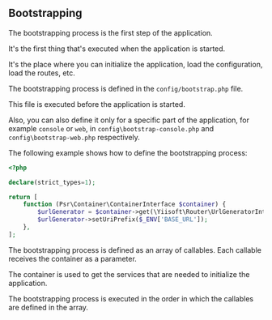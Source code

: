 ## Bootstrapping

The bootstrapping process is the first step of the application.

It's the first thing that's executed when the application is started. 

It's the place where you can initialize the application, load the configuration, load the routes, etc.

The bootstrapping process is defined in the `config/bootstrap.php` file. 

This file is executed before the application is started. 

Also, you can also define it only for a specific part of the application, for example `console` or `web`,
in `config\bootstrap-console.php` and `config\bootstrap-web.php` respectively.


The following example shows how to define the bootstrapping process:

```php
<?php

declare(strict_types=1);

return [
    function (Psr\Container\ContainerInterface $container) {
        $urlGenerator = $container->get(\Yiisoft\Router\UrlGeneratorInterface::class);
        $urlGenerator->setUriPrefix($_ENV['BASE_URL']);
    },
];
```

The bootstrapping process is defined as an array of callables. Each callable receives the container as a parameter.

The container is used to get the services that are needed to initialize the application.

The bootstrapping process is executed in the order in which the callables are defined in the array.
